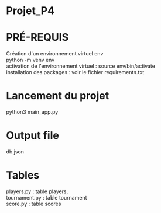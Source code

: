 # Projet_P4

# PRÉ-REQUIS 
Création d'un environnement virtuel env  
python -m venv env  
activation de l'environnement virtuel : source env/bin/activate  
installation des packages : voir le fichier requirements.txt  

# Lancement du projet
python3 main_app.py  

# Output file 
db.json  

# Tables
players.py : table players,  
tournament.py : table tournament  
score.py : table scores  
